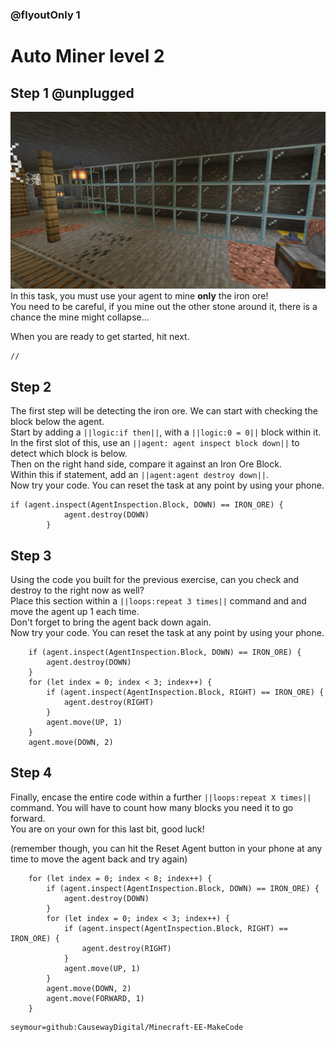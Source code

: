 ### @flyoutOnly 1


# Auto Miner level 2


## Step 1 @unplugged
![Side task](https://raw.githubusercontent.com/CausewayDigital/Minecraft-EE-MakeCode/main/tutorials/seymour-island/images/seymour_task_3.jpg)
In this task, you must use your agent to mine **only** the iron ore!   
You need to be careful, if you mine out the other stone around it, there is a chance the mine might collapse...   

When you are ready to get started, hit next.   

```template
//
```

## Step 2

The first step will be detecting the iron ore. We can start with checking the block below the agent.   
Start by adding a ``||logic:if then||``, with a ``||logic:0 = 0||`` block within it.   
In the first slot of this, use an ``||agent: agent inspect block down||`` to detect which block is below.   
Then on the right hand side, compare it against an Iron Ore Block.   
Within this if statement, add an ``||agent:agent destroy down||``.   
Now try your code. You can reset the task at any point by using your phone.   

```blocks
if (agent.inspect(AgentInspection.Block, DOWN) == IRON_ORE) {
            agent.destroy(DOWN)
        }
```

## Step 3

Using the code you built for the previous exercise, can you check and destroy to the right now as well?  
Place this section within a ``||loops:repeat 3 times||`` command and and move the agent up 1 each time.   
Don't forget to bring the agent back down again.   
Now try your code. You can reset the task at any point by using your phone. 

```blocks
    if (agent.inspect(AgentInspection.Block, DOWN) == IRON_ORE) {
        agent.destroy(DOWN)
    }
    for (let index = 0; index < 3; index++) {
        if (agent.inspect(AgentInspection.Block, RIGHT) == IRON_ORE) {
            agent.destroy(RIGHT)
        }
        agent.move(UP, 1)
    }
    agent.move(DOWN, 2)

```

## Step 4

Finally, encase the entire code within a further ``||loops:repeat X times||`` command. You will have to count how many blocks you need it to go forward.    
You are on your own for this last bit, good luck!

(remember though, you can hit the Reset Agent button in your phone at any time to move the agent back and try again)


```ghost
    for (let index = 0; index < 8; index++) {
        if (agent.inspect(AgentInspection.Block, DOWN) == IRON_ORE) {
            agent.destroy(DOWN)
        }
        for (let index = 0; index < 3; index++) {
            if (agent.inspect(AgentInspection.Block, RIGHT) == IRON_ORE) {
                agent.destroy(RIGHT)
            }
            agent.move(UP, 1)
        }
        agent.move(DOWN, 2)
        agent.move(FORWARD, 1)
    }

```

```package
seymour=github:CausewayDigital/Minecraft-EE-MakeCode
```